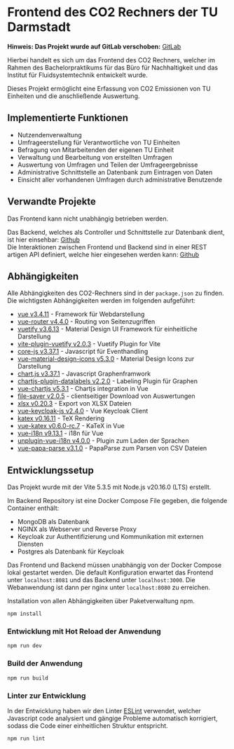 # Frontend des CO2 Rechners der TU Darmstadt

__Hinweis: Das Projekt wurde auf GitLab verschoben:__ [GitLab](https://git.rwth-aachen.de/thg-tuda/co2-rechner/CO2-Rechner-TU-Darmstadt-Frontend)

Hierbei handelt es sich um das Frontend des CO2 Rechners, welcher im Rahmen des Bachelorpraktikums für das Büro für Nachhaltigkeit und das Institut für Fluidsystemtechnik entwickelt wurde.

Dieses Projekt ermöglicht eine Erfassung von CO2 Emissionen von TU Einheiten und die anschließende Auswertung.

## Implementierte Funktionen

- Nutzendenverwaltung
- Umfrageerstellung für Verantwortliche von TU Einheiten
- Befragung von Mitarbeitenden der eigenen TU Einheit
- Verwaltung und Bearbeitung von erstellten Umfragen
- Auswertung von Umfragen und Teilen der Umfrageergebnisse
- Administrative Schnittstelle an Datenbank zum Eintragen von Daten
- Einsicht aller vorhandenen Umfragen durch administrative Benutzende

## Verwandte Projekte

Das Frontend kann nicht unabhängig betrieben werden.

Das Backend, welches als Controller und Schnittstelle zur Datenbank dient, ist hier einsehbar: [Github](https://github.com/Anhilly/co2-rechner-TU-Darmstadt-backend)  
Die Interaktionen zwischen Frontend und Backend sind in einer REST artigen API definiert, welche hier eingesehen werden kann: [Github](https://github.com/Anhilly/CO2-Rechner-api)

## Abhängigkeiten

Alle Abhängigkeiten des CO2-Rechners sind in der `package.json` zu finden. Die wichtigsten Abhängigkeiten werden im folgenden aufgeführt:

- [vue v3.4.11](https://vuejs.org/) - Framework für Webdarstellung
- [vue-router v4.4.0](https://router.vuejs.org/) - Routing von Seitenzugriffen
- [vuetify v3.6.13](https://vuetifyjs.com/en/) - Material Design UI Framework für einheitliche Darstellung
- [vite-plugin-vuetify v2.0.3](https://github.com/vuetifyjs/vuetify-loader/tree/master/packages/vite-plugin) - Vuetify Plugin for Vite
- [core-js v3.37.1](https://github.com/zloirock/core-js) - Javascript für Eventhandling
- [vue-material-design-icons v5.3.0](https://github.com/robcresswell/vue-material-design-icons) - Material Design Icons zur Darstellung
- [chart.js v3.37.1](https://www.chartjs.org/) - Javascript Graphenframwork
- [chartjs-plugin-datalabels v2.2.0](https://chartjs-plugin-datalabels.netlify.app/) - Labeling Plugin für Graphen
- [vue-chartjs v5.3.1](https://vue-chartjs.org/) - Chartjs integration in Vue
- [file-saver v2.0.5](https://github.com/eligrey/FileSaver.js/) - clientseitiger Download von Auswertungen
- [xlsx v0.20.3](https://github.com/SheetJS/sheetjs) - Export von XLSX Dateien
- [vue-keycloak-js v2.4.0](https://github.com/dsb-norge/vue-keycloak-js) - Vue Keycloak Client
- [katex v0.16.11](https://github.com/KaTeX/KaTeX) - TeX Rendering
- [vue-katex v0.6.0-rc.7](https://www.npmjs.com/package/@hsorby/vue3-katex) - KaTeX in Vue
- [vue-i18n v9.13.1](https://github.com/kazupon/vue-i18n) - i18n für Vue
- [unplugin-vue-i18n v4.0.0](https://github.com/intlify/bundle-tools/tree/main/packages/unplugin-vue-i18n) - Plugin zum Laden der Sprachen
- [vue-papa-parse v3.1.0](https://github.com/twickstrom/vue-papa-parse) - PapaParse zum Parsen von CSV Dateien


## Entwicklungssetup
Das Projekt wurde mit der Vite 5.3.5 mit Node.js v20.16.0 (LTS) erstellt.

Im Backend Repository ist eine Docker Compose File gegeben, die folgende Container enthält:
- MongoDB als Datenbank
- NGINX als Webserver und Reverse Proxy
- Keycloak zur Authentifizierung und Kommunikation mit externen Diensten
- Postgres als Datenbank für Keycloak

Das Frontend und Backend müssen unabhängig von der Docker Compose lokal gestartet werden. 
Die default Konfiguration erwartet das Frontend unter `localhost:8081` und das Backend unter `localhost:3000`. Die Webanwendung ist dann per nginx unter `localhost:8080` zu erreichen. 

Installation von allen Abhängigkeiten über Paketverwaltung npm.

```
npm install
```

### Entwicklung mit Hot Reload der Anwendung
```
npm run dev
```

### Build der Anwendung
```
npm run build
```

### Linter zur Entwicklung

In der Entwicklung haben wir den Linter [ESLint](https://eslint.org/) verwendet, welcher Javascript code analysiert und gängige Probleme automatisch korrigiert, sodass die Code einer einheitlichen Struktur entspricht.

```
npm run lint
```
